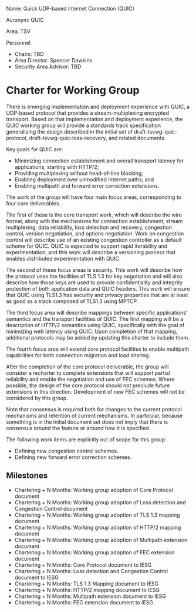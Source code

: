 Name: Quick UDP-based Internet Connection (QUIC)

Acronym: QUIC

Area: TSV

Personnel

 * Chairs: TBD
 * Area Director: Spencer Dawkins
 * Security Area Advisor: TBD

# Charter for Working Group

There is emerging implementation and deployment experience with QUIC, a UDP-based protocol that provides a stream-multiplexing encrypted transport. Based on that implementation and deployment experience, the QUIC working group will provide a standards track specification generalizing the design described in the initial set of draft-tsvwg-quic-protocol, draft-tsvwg-quic-loss-recovery, and related documents. 

Key goals for QUIC are: 
 * Minimizing connection establishment and overall transport latency for applications, starting with HTTP/2; 
 * Providing multiplexing without head-of-line blocking; 
 * Enabling deployment over unmodified Internet paths; and 
 * Enabling multipath and forward error correction extensions.

The work of the group will have four main focus areas, corresponding to four core deliverables. 

The first of these is the core transport work, which will describe the wire format, along with the mechanisms for connection establishment, stream multiplexing, data reliability, loss detection and recovery, congestion control, version negotiation, and options negotiation. Work on congestion control will describe use of an existing congestion controller as a default scheme for QUIC. QUIC is expected to support rapid iterability and experimentation, and this work will describe a versioning process that enables distributed experimentation with QUIC. 

The second of these focus areas is security. This work will describe how the protocol uses the facilities of TLS 1.3 for key negotiation and will also describe how those keys are used to provide confidentiality and integrity protection of both application data and QUIC headers. This work will ensure that QUIC using TLS1.3 has security and privacy properties that are at least as good as a stack composed of TLS1.3 using MPTCP.

The third focus area will describe mappings between specific applications’ semantics and the transport facilities of QUIC. The first mapping will be a description of HTTP/2 semantics using QUIC, specifically with the goal of minimizing web latency using QUIC. Upon completion of that mapping, additional protocols may be added by updating this charter to include them.

The fourth focus area will extend core protocol facilities to enable multipath capabilities for both connection migration and load sharing.

After the completion of the core protocol deliverable, the group will consider a recharter to complete extensions that will support partial reliability and enable the negotiation and use of FEC schemes. Where possible, the design of the core protocol should not preclude future extensions in this direction. Development of new FEC schemes will not be considered by this group.

Note that consensus is required both for changes to the current protocol mechanisms and retention of current mechanisms. In particular, because something is in the initial document set does not imply that there is consensus around the feature or around how it is specified.

The following work items are explicitly out of scope for this group:
* Defining new congestion control schemes.
* Defining new forward error correction schemes.

## Milestones

* Chartering + N Months: Working group adoption of Core Protocol document
* Chartering + N Months: Working group adoption of Loss detection and Congestion Control document
* Chartering + N Months: Working group adoption of TLS 1.3 mapping document
* Chartering + N Months: Working group adoption of HTTP/2 mapping document
* Chartering + N Months: Working group adoption of Multipath extension document
* Chartering + N Months: Working group adoption of FEC extension document
* Chartering + N Months: Core Protocol document to IESG
* Chartering + N Months: Loss detection and Congestion Control document to IESG
* Chartering + N Months: TLS 1.3 Mapping document to IESG
* Chartering + N Months: HTTP/2 mapping document to IESG
* Chartering + N Months: Multipath extension document to IESG
* Chartering + N Months: FEC extension document to IESG

